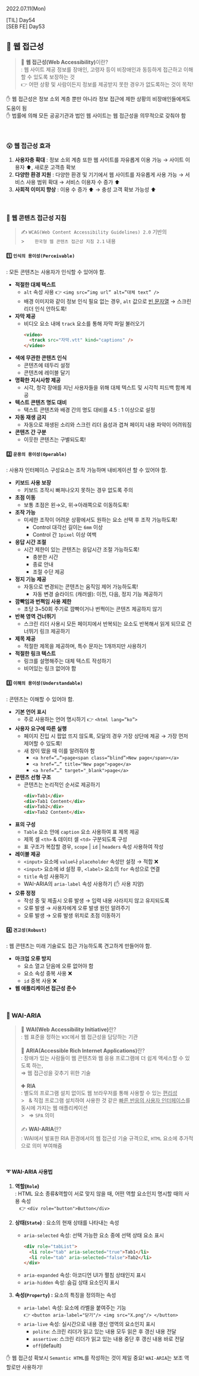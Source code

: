 2022.07.11(Mon)

[TIL] Day54 <br/>
[SEB FE] Day53

## 📎 웹 접근성

> 🧐 <strong>웹 접근성(Web Accessibility)</strong>이란? <br/>
> : 웹 사이트 제공 정보를 장애인, 고령자 등이 비장애인과 동등하게 접근하고 이해할 수 있도록 보장하는 것 <br/>
> 👉 어떤 상황 및 사람이든지 정보를 제공받지 못한 경우가 없도록하는 것이 목적!

✋ 웹 접근성은 정보 소외 계층 뿐만 아니라 정보 접근에 제한 상황의 비장애인들에게도 도움이 됨 <br/>
✋ 법률에 의해 모든 공공기관과 법인 웹 사이트는 웹 접근성을 의무적으로 갖춰야 함

<br/>

### 😮 웹 접근성 효과

1. **사용자층 확대**
   : 정보 소외 계층 또한 웹 사이트를 자유롭게 이용 가능 → 사이트 이용자 ⬆️, 새로운 고객층 확보
2. **다양한 환경 지원**
   : 다양한 환경 및 기기에서 웹 사이트를 자유롭게 사용 가능 → 서비스 사용 범위 확대 → 서비스 이용자 수 증가 ⬆️
3. **사회적 이미지 향상**
   : 이용 수 증가 ⬆️ → 충성 고객 확보 가능성 ⬆️

<br/>

### 📄 웹 콘텐츠 접근성 지침

> ✍️ `WCAG(Web Content Accessibility Guidelines) 2.0` 기반의 <br/> > &nbsp;&nbsp;&nbsp;&nbsp;&nbsp;&nbsp;`한국형 웹 콘텐츠 접근성 지침 2.1` 내용

#### 1️⃣ `인식의 용이성(Perceivable)`

: 모든 콘텐츠는 사용자가 인식할 수 있어야 함.

- **적절한 대체 텍스트**
  - `alt` 속성 사용 👉 `<img src=”img url” alt=”대체 text” />`
  - 배경 이미지와 같이 정보 인식 필요 없는 경우, `alt` 값으로 <u>빈 문자열</u> → 스크린 리더 인식 안하도록!
- **자막 제공**
  - 비디오 요소 내에 `track` 요소를 통해 자막 파일 불러오기
    ```html
    <video>
      <track src="자막.vtt" kind="captions" />
    </video>
    ```
- **색에 무관한 콘텐츠 인식**
  - 콘텐츠에 테두리 설정
  - 콘텐츠에 레이블 달기
- **명확한 지시사항 제공**
  - 시각, 청각 장애를 지닌 사용자들을 위해 대체 텍스트 및 시각적 피드백 함께 제공
- **텍스트 콘텐츠 명도 대비**
  - 택스트 콘텐츠와 배경 간의 명도 대비를 4.5 : 1 이상으로 설정
- **자동 재생 금지**
  - 자동으로 재생된 소리와 스크린 리더 음성과 겹쳐 페이지 내용 파악이 어려워짐
- **콘텐츠 간 구분**
  - 이웃한 콘텐츠는 구별되도록!

#### 2️⃣ `운용의 용이성(Operable)`

: 사용자 인터페이스 구성요소는 조작 가능하며 내비게이션 할 수 있어야 함.

- **키보드 사용 보장**
  - 키보드 조작시 빠져나오지 못하는 경우 없도록 주의
- **초점 이동**
  - 보통 초점은 왼→오, 위→아래쪽으로 이동하도록!
- **조작 가능**
  - 미세한 조작이 어려운 상황에서도 원하는 요소 선택 후 조작 가능하도록!
    - Control 대각선 길이는 `6mm` 이상
    - Control 간 `1pixel` 이상 여백
- **응답 시간 조절**
  - 시간 제한이 있는 콘텐츠는 응답시간 조절 가능하도록!
    - 충분한 시간
    - 종료 안내
    - 조절 수단 제공
- **정지 기능 제공**
  - 자동으로 변경되는 콘텐츠는 움직임 제어 가능하도록!
    - 자동 변경 슬라이드 (캐러셀): 이전, 다음, 정지 기능 제공하기
- **깜빡임과 번쩍임 사용 제한**
  - 초당 3~50회 주기로 깜빡이거나 번쩍이는 콘텐츠 제공하지 않기
- **반복 영역 건너뛰기**
  - 스크린 리더 사용시 모든 페이지에서 반복되는 요소도 반복해서 읽게 되므로 건너뛰기 링크 제공하기
- **제목 제공**
  - 적절한 제목을 제공하며, 특수 문자는 1개까지만 사용하기
- **적절한 링크 텍스트**
  - 링크를 설명해주는 대체 텍스트 작성하기
  - 비어있는 링크 없어야 함

#### 3️⃣ `이해의 용이성(Understandable)`

: 콘텐츠는 이해할 수 있어야 함.

- **기본 언어 표시**
  - 주로 사용하는 언어 명시하기 👉 `<html lang=”ko”>`
- **사용자 요구에 따른 실행**
  - 페이지 진입 시 팝없 뜨지 않도록, 모달의 경우 가장 상단에 제공 → 가장 먼저 제어할 수 있도록!
  - 새 창이 떴을 때 이를 알려줘야 함
    - `<a href=”…”>page<span class=”blind”>New page</span></a>`
    - `<a href=”…” title="New page">page</a>`
    - `<a href=”…” target="_blank">page</a>`
- **콘텐츠 선형 구조**
  - 콘텐츠는 논리적인 순서로 제공하기
    ```html
    <div>Tab1</div>
    <div>Tab1 Content</div>
    <div>Tab2</div>
    <div>Tab2 Content</div>
    ```
- **표의 구성**
  - `Table` 요소 안에 `caption` 요소 사용하여 표 제목 제공
  - 제목 셀 `<th>` & 데이터 셀 `<td>` 구분되도록 구성
  - 표 구조가 복잡할 경우, `scope` | `id` | `headers` 속성 사용하여 작성
- **레이블 제공**
  - `<input>` 요소에 `value`나 `placeholder` 속성만 설정 → 적합 ❌
  - `<input>` 요소에 id 설정 후, `<label>` 요소의 `for` 속성으로 연결
  - `title` 속성 사용하기
  - WAI-ARIA의 `aria-label` 속성 사용하기 (✋ 사용 지양)
- **오류 정정**
  - 작성 중 및 제출시 오류 발생 → 입력 내용 사라지지 않고 유지되도록
  - 오류 발생 → 사용자에게 오류 발생 원인 알려주기
  - 오류 발생 → 오류 발생 위치로 초점 이동하기

#### 4️⃣ `견고성(Robust)`

: 웹 콘텐츠는 미래 기술로도 접근 가능하도록 견고하게 만들어야 함.

- **마크업 오류 방지**
  - 요소 열고 닫음에 오류 없어야 함
  - 요소 속성 중복 사용 ❌
  - `id` 중복 사용 ❌
- **웹 애플리케이션 접근성 준수**

<br/>

### 🐳 WAI-ARIA

> 🧐 <strong>WAI(Web Accessibility Initiative)</strong>란? <br/>
> : 웹 표준을 정하는 `W3C`에서 웹 접근성을 담당하는 기관 <br/><br/>
> 🧐 <strong>ARIA(Accessible Rich Internet Applications)</strong>란? <br/>
> : 장애가 있는 사람들이 웹 콘텐츠와 웹 응용 프로그램에 더 쉽게 액세스할 수 있도록 하는, <br/>
> ⇒ 웹 접근성을 갖추기 위한 기술 <br/><br/>
> ✚ **RIA** <br/>
> : 별도의 프로그램 설치 없이도 웹 브라우저를 통해 사용할 수 있는 <u>편리성</u><br/> > &nbsp; & 직접 프로그램 설치하여 사용한 것 같은 <u>빠른 반응의 사용자 인터페이스</u>를 동시에 가지는 웹 애플리케이션 <br/> > &nbsp; ⇒ `SPA` 의미 <br/><br/>
> ✍️ <strong>WAI-ARIA</strong>란? <br/>
> : WAI에서 발표한 RIA 환경에서의 웹 접근성 기술 규격으로, `HTML` 요소에 추가적으로 의미 부여해줌

<br/>

#### ➰ WAI-ARIA 사용법

1. **역할(`Role`)** <br/>
   : HTML 요소 종류&역할이 서로 맞지 않을 때, 어떤 역할 요소인지 명시할 때의 사용 속성 <br/>
   &nbsp;&nbsp; 👉 `<div role="button">Button</div>`
2. **상태(`State`)**
   : 요소의 현재 상태를 나타내는 속성

   - `aria-selected` 속성: 선택 가능한 요소 중에 선택 상태 요소 표시
     ```html
     <div role="tabList">
       <li role="tab" aria-selected="true">Tab1</li>
       <li role="tab" aria-selected="false">Tab2</li>
     </div>
     ```
   - `aria-expanded` 속성: 아코디언 UI가 펼침 상태인지 표시
   - `aria-hidden` 속성: 숨김 상태 요소인지 표시

3. **속성(`Property`)
   :** 요소의 특징을 정의하는 속성
   - `aria-label` 속성: 요소에 라벨을 붙여주는 기능 <br/>
     👉 `<button aria-label="닫기"/> <img src="X.png"/> </button>`
   - `aria-live` 속성: 실시간으로 내용 갱신 영역의 요소인지 표시
     - `polite`: 스크린 리더가 읽고 있는 내용 모두 읽은 후 갱신 내용 전달
     - `assertive`: 스크린 리더가 읽고 있는 내용 중단 후 갱신 내용 바로 전달
     - `off`(default)

✋ 웹 접근성 확보시 `Semantic HTML`를 작성하는 것이 제일 중요! `WAI-ARIA`는 보조 역할로만 사용하기!
